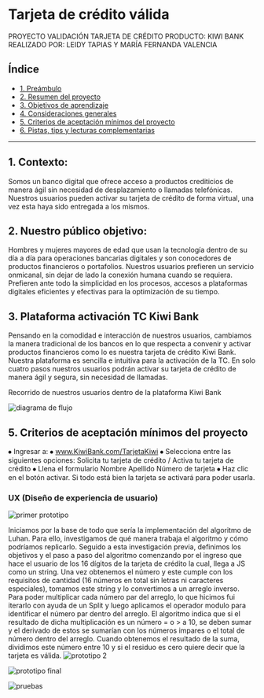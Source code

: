 # Tarjeta de crédito válida
PROYECTO VALIDACIÓN TARJETA DE CRÉDITO
PRODUCTO: KIWI BANK 
REALIZADO POR: LEIDY TAPIAS Y MARÍA FERNANDA VALENCIA


## Índice

* [1. Preámbulo](#1-preámbulo)
* [2. Resumen del proyecto](#2-resumen-del-proyecto)
* [3. Objetivos de aprendizaje](#3-objetivos-de-aprendizaje)
* [4. Consideraciones generales](#4-consideraciones-generales)
* [5. Criterios de aceptación mínimos del proyecto](#5-criterios-de-aceptación-mínimos-del-proyecto)
* [6. Pistas, tips y lecturas complementarias](#6-pistas-tips-y-lecturas-complementarias)

***

## 1. Contexto:

Somos un banco digital que ofrece acceso a productos crediticios de manera ágil sin necesidad de desplazamiento o llamadas telefónicas. Nuestros usuarios pueden activar su tarjeta de crédito de forma virtual, una vez esta haya sido entregada a los mismos.

## 2. Nuestro público objetivo:

Hombres y mujeres mayores de edad que usan la tecnología dentro de su día a día para operaciones bancarias digitales y son conocedores de productos financieros o portafolios.
Nuestros usuarios prefieren un servicio onmicanal, sin dejar de lado la conexión humana cuando se requiera. Prefieren ante todo la simplicidad en los procesos, accesos a plataformas digitales eficientes y efectivas para la optimización de su tiempo. 

## 3. Plataforma activación TC Kiwi Bank
Pensando en la comodidad e interacción de nuestros usuarios, cambiamos la manera tradicional de los bancos en lo que respecta a convenir y activar productos financieros como lo es nuestra tarjeta de crédito Kiwi Bank. 
Nuestra plataforma es sencilla e intuitiva para la activación de la TC. En solo cuatro pasos nuestros usuarios podrán activar su tarjeta de crédito de manera ágil y segura, sin necesidad de llamadas. 

Recorrido de nuestros usuarios dentro de la plataforma Kiwi Bank


![diagrama de flujo](https://drive.google.com/uc?export=download&id=1AzvAcUe2m04G6tzKSWh2CWgqYA9V8WHw)

## 5. Criterios de aceptación mínimos del proyecto

⦁	Ingresar a: ⦁	www.KiwiBank.com/TarjetaKiwi
⦁	Selecciona entre las siguientes opciones:
Solicita tu tarjeta de crédito / Activa tu tarjeta de crédito
⦁	Llena el formulario
Nombre
Apellido 
Número de tarjeta 
⦁	Haz clic en el botón activar. Si todo está bien la tarjeta se activará para poder usarla.

### UX (Diseño de experiencia de usuario)
![primer prototipo](https://drive.google.com/uc?export=download&id=1og_b0vZS_ZovKv6s7ilnDxto-jvW0huQ)

Iniciamos por la base de todo que sería la implementación del algoritmo de Luhan. Para ello, investigamos de qué manera trabaja el algoritmo y cómo podríamos replicarlo. Seguido a esta investigación previa, definimos los objetivos y el paso a paso del algoritmo comenzando por el ingreso que hace el usuario de los 16 dígitos de la tarjeta de crédito la cual, llega a JS como un string. Una vez obtenemos el número y este cumple con los requisitos de cantidad (16 números en total sin letras ni caracteres especiales), tomamos este string y lo convertimos a un arreglo inverso.  Para poder multiplicar cada número par del arreglo, lo que hicimos fui iterarlo con ayuda de un Split y luego aplicamos el operador modulo para identificar el número par dentro del arreglo. 
El algoritmo indica que si el resultado de dicha multiplicación es un número = o > a 10, se deben sumar y el derivado de estos se sumarían con los números impares o el total de número dentro del arreglo. Cuando obtenemos el resultado de la suma, dividimos este número entre 10 y si el residuo es cero quiere decir que la tarjeta es válida. 
![prototipo 2](https://drive.google.com/uc?export=download&id=1QC1JNuUvtPef4OxM-tS7tsXGjgprCdCz)

![prototipo final](https://drive.google.com/uc?export=download&id=1jphY4jT0mS5CGny2q_JheOrPWjB7N_jE)

![pruebas](https://drive.google.com/uc?export=download&id=1IV26ne0-5RvGeXTCqRwHBYga6b3oEQ6sREDmRjpfQX0)



